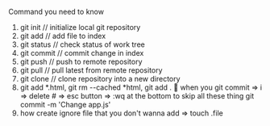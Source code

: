 Command you need to know
1. git init // initialize local git repository
2. git add <file> // add file to index
3. git status // check status of work tree
4. git commit // commit change in index
5. git push // push to remote repository
6. git pull // pull latest from remote repository
7. git clone // clone repository into a new directory
8. git add *.html, git rm --cached *html, git add .
🌈 when you git commit => i => delete # => esc button => :wq at the bottom 
   to skip all these thing git commit -m 'Change app.js'
9. how create ignore file that you don't wanna add => touch .file